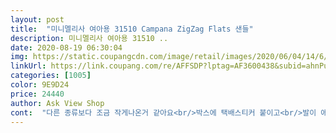 ```yaml
---
layout: post 
title:  "미니멜리사 여아용 31510 Campana ZigZag Flats 샌들" 
description: 미니멜리사 여아용 31510 ..
date: 2020-08-19 06:30:04 
img: https://static.coupangcdn.com/image/retail/images/2020/06/04/14/6/e60ede19-1ef3-40f9-865f-7bad2d8d3203.jpg 
linkUrl: https://link.coupang.com/re/AFFSDP?lptag=AF3600438&subid=ahnPublicAsk&pageKey=1639333300&itemId=2840131501&vendorItemId=70821517899&traceid=V0-113-7af8dc5ecc576872 
categories: [1005] 
color: 9E9D24 
price: 24440 
author: Ask View Shop 
cont:  "다른 종류보다 조금 작게나온거 같아요<br/>박스에 택배스티커 붙이고<br/>발이 애매해서 작은치수 샀더니 좀 꽉맞아요<br/>아나<br/>애가 너무좋아하네요^^<br/>저렴한 가격에 로켓배송으로 받아서<br/>진짜 어이없네<br/>포장도 없고 테이핑도 안하고 제품을 보내는곳이 어디있나요;;;<br/>" 
---
```

